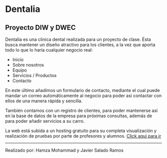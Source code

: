 # Dentalia
## Proyecto DIW y DWEC

Dentalia es una clinica dental realizada para un proyecto de clase. 
Ésta busca mantener un diseño atractivo para los clientes, a la vez que aporta todo lo que lo haría cualquier negocio real: 
- Inicio
- Sobre nosotros
- Equipo
- Servicios / Productos
- Contacto

En este último añadimos un formulario de contacto, mediante el cual puede mandar un correo automáticamente al negocio para poder así contactar con ellos
de una manera rápida y sencilla.

También contamos con un registro de clientes, para poder mantenerse así en la base de datos de la empresa para próximas consultas, además de para poder añadir servicios a su carro.

La web está subida a un hosting gratuito para su completa visualización y realización de pruebas por parte de profesores y alumnos. [Click aquí para ir](http://db-dentalia.rf.gd/index.html)

---

Realizado por: Hamza Mohammad y Javier Salado Ramos
